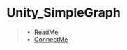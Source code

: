 # Unity_SimpleGraph
> - [ReadMe](https://blog.csdn.net/GREAT1217/article/details/95861286)
> - [ConnectMe](tenstars@foxmail.com)
